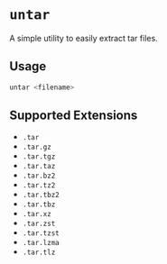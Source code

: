 # `untar`

A simple utility to easily extract tar files.

## Usage
```sh
untar <filename>
```

## Supported Extensions
- `.tar`
- `.tar.gz`
- `.tar.tgz`
- `.tar.taz`
- `.tar.bz2`
- `.tar.tz2`
- `.tar.tbz2`
- `.tar.tbz`
- `.tar.xz`
- `.tar.zst`
- `.tar.tzst`
- `.tar.lzma`
- `.tar.tlz`